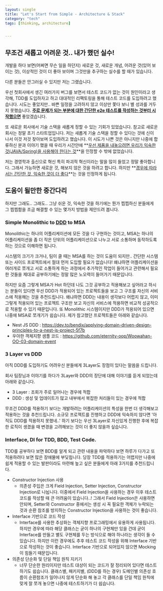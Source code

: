 ```yaml
---
layout: single
title: "Let's Start from Simple - Architecture & Stack"
category: "tech"
tags: [thinking, architecture]


---
```


## 무조건 새롭고 어려운 것.. 내가 했던 실수! 

개발을 하다 보면(어쩌면 무슨 일을 하던지) 새로운 것, 새로운 개념, 어려운 것(있어 보이는 것), 이상적인 것이 더 좋아 보이며 그것만을 추구하는 실수를 할 때가 있습니다.

다른 분들은 안그러실 수 있지만 저는 그랬습니다. 

우선 첫회사에서 생긴 여러가지 버그를 보면서 테스트 코드가 없는 것이 원인이라고 생각해, TDD를 도입하자고 하고 대대적인 리팩토링을 통해 테스트 코드를 도입하려고 했습니다. 시도는 좋았지만.. 바쁜 일정을 고려하지 않고 이상만 쫓다 보니 별 성과를 거두지 못했습니다. **<u>주로 문제가 되는 부분에 대한 간단한 e2e 테스트를 작성하는 것부터 시작했으면</u>** 좋았겠습니다.

또 새로운 회사에서 기술 스택을 새롭게 정할 수 있는 기회가 있었습니다. 참고로 새로운 회사는 정말 초기 스타트업입니다. 저는 새롭게 기술 스택을 정할 수 있다는 것에 신이 나서 이것 저것 찾아보며 도입하려고 했습니다. 이 시도가 나쁜 것은 아니지만 나중에 합류하신 분과 이야기 했을 때 우리가 시간안에 **<u>우선 제품을 내놓으려면 우리가 익숙한 것(JAVA/Spring)을 사용해야 한다는 것</u>**을 인정할 수 밖에 없었습니다. 

저는 경영학과 출신으로 혁신 특히 파괴적 혁신이라는 말을 많이 들었고 정말 좋아합니다. 그래서 가능하면 새로운 것, 해보지 않은 것을 하려고 합니다. 하지만 **<u>경우에 따라서는 간단한 것, 익숙한 것이 더 좋다</u>**는 것을 인정하게 됩니다.

## 도움이 될만한 중간다리

하지만 그래도.. 그래도.. 그냥 쉬운 것, 익숙한 것을 하기에는 뭔가 찝찝하신 분들에게 그 찝찝함을 조금 해결할 수 있는 몇가지 방법을 제안드려 봅니다.

### Simple Monolithic to <u>DDD</u> to  MSA

Monolithic는 하나의 어플리케이션에 모든 것을 다 구현하는 것이고, MSA는 하나의 어플리케이션을 좀 더 작은 단위의 어플리케이션으로 나누고 서로 소통하며 동작하도록 하는 것으로 이해하면 됩니다.

시스템의 크기가 크거나, 팀이 클 때는 MSA를 하는 것이 도움이 되지만.. 간단한 시스템 또는 사이드 프로젝트에서 절대 먼저 도입할 필요가 없습니다! 왜냐하면 어플리케이션을 여러개로 쪼개고 서로 소통하게 하는 과정에서 추가적인 작업이 들어가고 관련해서 필요한 것들을 제대로 공부하기에는 정말 많은 노오력이 들어가기 때문입니다.

하지만 요즘 그렇게 MSA가 Hot 하던데 나도 그것 공부하고 적용해보고 싶어라고 하시는 분들이 있다면 우선 DDD가 적용되어 있는 프로젝트들을 보고 그 구조를 자신의 서비스에 적용해는 것을 추천드립니다. 왜냐하면 DDD는 내용이 생각보다 어렵지 않고, 이미 그렇게 적용되어 있는 프로젝트 구조만 보고 자신의 서비스에 적용하면 비교적 성공적으로 적용할 수 있기 때문입니다. 또 Monolithic 시스템이지만 DDD가 적용되어 있으면 나중에 MSA로 쪼개기가 쉽습니다. 제가 참고했던 프로젝트들은 아래와 같습니다.

- Nest JS DDD : https://dev.to/bendix/applying-domain-driven-design-principles-to-a-nest-js-project-5f7b
- 우아한 객체지향 샘플 코드 : https://github.com/eternity-oop/Woowahan-OO-03-domain-event

### 3 Layer vs DDD

아직 DDD를 도입하기도 어려우신 분들에게 3Layer도 장점이 있다는 말씀을 드립니다.

회사 팀장님과 이야기를 하다가 3Layer와 DDD의 장단에 대해 이야기를 듣게 되었는데 아래와 같습니다.

- 3 Layer : 조회가 주로 일어나는 경우에 적합
- DDD : 생성 및 업데이트가 많고 내부에서 복잡한 처리들이 있는 경우에 적합

무조건 DDD를 적용하기 보다는 개발하려는 어플리케이션의 특성을 한번 더 생각해보고 적용하는 것을 추천드립니다. 소규모 프로젝트를 진행하고 DDD에 익숙하지 않다면 '아직도 DDD를 적용하지 못했네..' 하기 보다는 우선 3Layer로 자신있게 진행한 후에 복잡한 로직이 생겼을 때 변경을 고려해보는 것이 더 좋지 않을까 싶습니다.

### Interface, DI for TDD, BDD, Test Code.

TDD를 공부하다 보면 BDD를 알게 되고 관련 내용을 파악하다 보면 하루가 다가고 또 적용하려다 보면 많은 장애물에 부딪힙니다. 당장 TDD를 적용하기는 어렵지만 나중에 쉽게 적용할 수 있는 발판이라도 마련해 높고 싶은 분들에게 아래 3가지를 추천드립니다.

- Constructor Injection 사용
  - 의존성 주입은 크게 Field Injection, Setter Injection, Constructor Injection로 나뉩니다. 이중에서 Field Injection을 사용하는 경우 이후 테스트 코드를 작성할 때 큰 어려움이 있습니다..! 그래서 Field Injection은 사용하면 안되며, Setter와 Constructor 중에서는 생성 시 꼭 필요한 객체가 누락되는 것과 순환 참조를 방지하는 Constructor Injection을 사용하는 것이 좋습니다.
- Interface 기반으로 코드 작성
  - Interface를 사용한 추상화는 객체지향 프로그래밍에서 유용하게 사용됩니다. 하지만 경우에 따라 해당 클래스는 굳이 하나의 구현체만 있을 건데 굳이 Interface를 만들고 별도 구현체를 두는 방식으로 해야 하나라는 생각이 들 수 있습니다. 하지만 이런 경우에도 추후 테스트 코드 작성을 위해 Interface 기반으로 작성하는 것이 좋습니다. Interface 기반으로 되어있지 않으면 Mocking이 힘들기 때문입니다. 
- 의존성 단순화 및 단일 책임 원칙 지키기
  - 너무 단순한 원리이지만 테스트 대상이 되는 코드가 잘 정리되어 있다면 테스트 하기도 쉽습니다. 클래스별, 패키지별, (DDD를 하는 경우) 도메인별 의존성 흐름이 순환참조가 일어나지 않게 단순화 해 놓고 각 클래스를 단일 책임 원칙에 맞게 잘 쪼개 놓으면 나중에 테스트하기가 더 쉽습니다.



